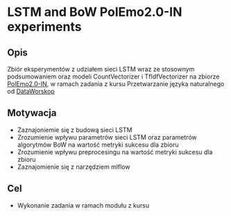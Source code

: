 # LSTM and BoW PolEmo2.0-IN experiments
<h2>Opis</h2>

Zbiór eksperymentów z udziałem sieci LSTM wraz ze stosownym podsumowaniem oraz modeli CountVectorizer i TfIdfVectorizer na zbiorze [PolEmo2.0-IN](https://clarin-pl.eu/dspace/handle/11321/710), w ramach zadania z kursu Przetwarzanie języka naturalnego od [DataWorskop](https://dataworkshop.eu/pl/nlp)

<h2>Motywacja</h2>

* Zaznajoniemie się z budową sieci LSTM
* Zrozumienie wpływu parametrów sieci LSTM oraz parametrów algorytmów BoW na wartość metryki sukcesu dla zbioru
* Zrozumienie wpływu preprocesingu na wartość metryki sukcesu dla zbioru
* Zaznajomienie się z narzędziem mlflow

<h2>Cel</h2>

* Wykonanie zadania w ramach modułu z kursu



